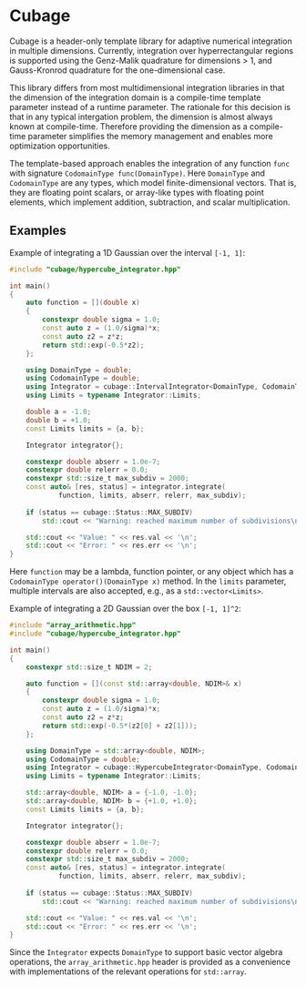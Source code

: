 # Cubage

Cubage is a header-only template library for adaptive numerical integration in multiple dimensions. Currently, integration over hyperrectangular regions is supported using the Genz-Malik quadrature for dimensions > 1, and Gauss-Kronrod quadrature for the one-dimensional case.

This library differs from most multidimensional integration libraries in that the dimension of the integration domain is a compile-time template parameter instead of a runtime parameter. The rationale for this decision is that in any typical intergation problem, the dimension is almost always known at compile-time. Therefore providing the dimension as a compile-time parameter simplifies the memory management and enables more optimization opportunities.

The template-based approach enables the integration of any function `func` with signature `CodomainType func(DomainType)`. Here `DomainType` and `CodomainType` are any types, which model finite-dimensional vectors. That is, they are floating point scalars, or array-like types with floating point elements, which implement addition, subtraction, and scalar multiplication.

## Examples

Example of integrating a 1D Gaussian over the interval `[-1, 1]`:
```cpp
#include "cubage/hypercube_integrator.hpp"

int main()
{
    auto function = [](double x)
    {
        constexpr double sigma = 1.0;
        const auto z = (1.0/sigma)*x;
        const auto z2 = z*z;
        return std::exp(-0.5*z2);
    };

    using DomainType = double;
    using CodomainType = double;
    using Integrator = cubage::IntervalIntegrator<DomainType, CodomainType>;
    using Limits = typename Integrator::Limits;

    double a = -1.0;
    double b = +1.0;
    const Limits limits = {a, b};

    Integrator integrator{};

    constexpr double abserr = 1.0e-7;
    constexpr double relerr = 0.0;
    constexpr std::size_t max_subdiv = 2000;
    const auto& [res, status] = integrator.integrate(
            function, limits, abserr, relerr, max_subdiv);
    
    if (status == cubage::Status::MAX_SUBDIV)
        std::cout << "Warning: reached maximum number of subdivisions\n";

    std::cout << "Value: " << res.val << '\n';
    std::cout << "Error: " << res.err << '\n';
}
```
Here `function` may be a lambda, function pointer, or any object which has a `CodomainType operator()(DomainType x)` method. In the `limits` parameter, multiple intervals are also accepted, e.g., as a `std::vector<Limits>`.

Example of integrating a 2D Gaussian over the box `[-1, 1]^2`:
```cpp
#include "array_arithmetic.hpp"
#include "cubage/hypercube_integrator.hpp"

int main()
{
    constexpr std::size_t NDIM = 2;

    auto function = [](const std::array<double, NDIM>& x)
    {
        constexpr double sigma = 1.0;
        const auto z = (1.0/sigma)*x;
        const auto z2 = z*z;
        return std::exp(-0.5*(z2[0] + z2[1]));
    };

    using DomainType = std::array<double, NDIM>;
    using CodomainType = double;
    using Integrator = cubage::HypercubeIntegrator<DomainType, CodomainType>;
    using Limits = typename Integrator::Limits;

    std::array<double, NDIM> a = {-1.0, -1.0};
    std::array<double, NDIM> b = {+1.0, +1.0};
    const Limits limits = {a, b};

    Integrator integrator{};

    constexpr double abserr = 1.0e-7;
    constexpr double relerr = 0.0;
    constexpr std::size_t max_subdiv = 2000;
    const auto& [res, status] = integrator.integrate(
            function, limits, abserr, relerr, max_subdiv);
    
    if (status == cubage::Status::MAX_SUBDIV)
        std::cout << "Warning: reached maximum number of subdivisions\n";

    std::cout << "Value: " << res.val << '\n';
    std::cout << "Error: " << res.err << '\n';
}
```
Since the `Integrator` expects `DomainType` to support basic vector algebra operations, the `array_arithmetic.hpp` header is provided as a convenience with implementations of the relevant operations for `std::array`.

